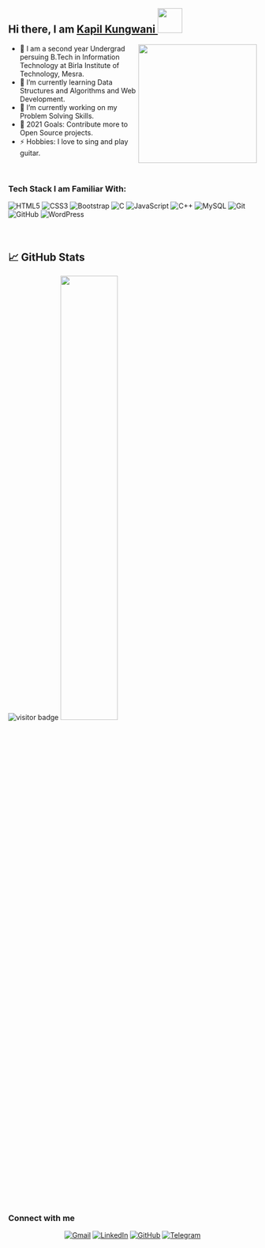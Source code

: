 ## Hi there, I am <a href="https://github.com/kapilkungwani">Kapil Kungwani </a> <img src="https://media.giphy.com/media/ujrj9aoOdNvXO/giphy.gif" width="50px">
<img align='right' src="https://media.giphy.com/media/1XCcD9VLQZ2Io/giphy.gif" width="240px">

- 🏫 I am a second year Undergrad persuing B.Tech in Information Technology at Birla Institute of Technology, Mesra.
- 🌱 I’m currently learning Data Structures and Algorithms and Web Development.
- 🔭 I’m currently working on my Problem Solving Skills.
- 🎯 2021 Goals: Contribute more to Open Source projects.
- ⚡ Hobbies: I love to sing and play guitar.

<br/>

### Tech Stack I am Familiar With:

<div class="row">
<img alt="HTML5" src="https://img.shields.io/badge/html5%20-%23E34F26.svg?&style=for-the-badge&logo=html5&logoColor=white"/>
<img alt="CSS3" src="https://img.shields.io/badge/css3%20-%231572B6.svg?&style=for-the-badge&logo=css3&logoColor=white"/>
<img alt="Bootstrap" src="https://img.shields.io/badge/bootstrap%20-%23563D7C.svg?&style=for-the-badge&logo=bootstrap&logoColor=white"/>
<img alt="C" src="https://img.shields.io/badge/c%20-%2300599C.svg?&style=for-the-badge&logo=c&logoColor=white"/>
<img alt="JavaScript" src="https://img.shields.io/badge/javascript%20-%23323330.svg?&style=for-the-badge&logo=javascript&logoColor=%23F7DF1E"/>
<img alt="C++" src="https://img.shields.io/badge/c++%20-%2300599C.svg?&style=for-the-badge&logo=c%2B%2B&ogoColor=white"/>
<img alt="MySQL" src="https://img.shields.io/badge/mysql-%2300f.svg?&style=for-the-badge&logo=mysql&logoColor=white"/>
<img alt="Git" src="https://img.shields.io/badge/git%20-%23F05033.svg?&style=for-the-badge&logo=git&logoColor=white"/>
<img alt="GitHub" src="https://img.shields.io/badge/github%20-%23121011.svg?&style=for-the-badge&logo=github&logoColor=white"/>
<img alt="WordPress" src="https://img.shields.io/badge/WordPress%20-%23117AC9.svg?&style=for-the-badge&logo=WordPress&logoColor=white"/>
</div>
<br /> <br />

## &#x1f4c8; GitHub Stats

<img src="https://visitor-badge.laobi.icu/badge?page_id=kapilkungwani" alt="visitor badge"/>
<img  src="https://github-readme-stats.vercel.app/api?username=kapilkungwani&show_icons=true&hide_border=true&theme=midnight-purple" width="48%">


### Connect with me

<p align="center">
    <a href="mailto:kapilkungwani1820@gmail.com"><img alt="Gmail" src="https://img.shields.io/badge/Gmail-D14836?style=for-the-badge&logo=gmail&logoColor=white" /></a>
    <a href="https://www.linkedin.com/in/kapil-kungwani-kk1820/"><img alt="LinkedIn" src="https://img.shields.io/badge/linkedin%20-%230077B5.svg?&style=for-the-badge&logo=linkedin&logoColor=white"/></a>
    <a href="https://github.com/kapilkungwani"><img alt="GitHub" src="https://img.shields.io/badge/github%20-%23121011.svg?&style=for-the-badge&logo=github&logoColor=white"/></a>
    <a href="https://github.com/kapilkungwani">	<img alt="Telegram" src="https://img.shields.io/badge/Telegram-2CA5E0?style=for-the-badge&logo=telegram&logoColor=white" /></a>
    <br /> <br />

</p>
